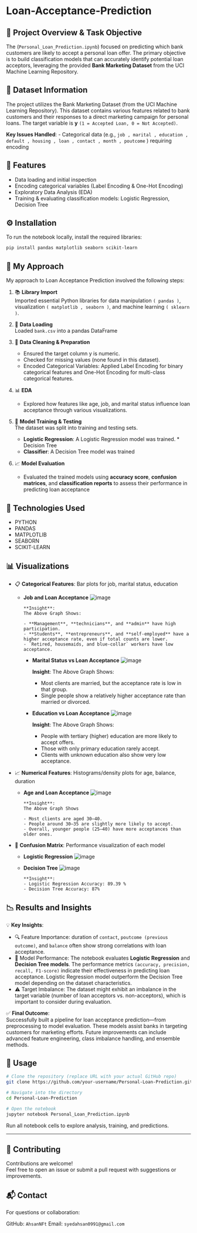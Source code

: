 # Loan-Acceptance-Prediction

## 📌 Project Overview & Task Objective

The (`Personal_Loan_Prediction.ipynb`) focused on predicting which bank customers are likely to accept a personal loan offer.
The primary objective is to build classification models that can accurately identify
potential loan acceptors, leveraging the provided **Bank Marketing Dataset** from the UCI
Machine Learning Repository.

## 📂 Dataset Information
The project utilizes the Bank Marketing Dataset (from the UCI Machine Learning
Repository). This dataset contains various features related to bank customers and their
responses to a direct marketing campaign for personal loans. The target variable is **y**
`(1 = Accepted Loan, 0 = Not Accepted)`.

**Key Issues Handled**: - Categorical data (e.g., `job , marital , education , default ,
housing , loan , contact , month , poutcome` ) requiring encoding

## 🔧 Features

-  Data loading and initial inspection  
-  Encoding categorical variables (Label Encoding & One-Hot Encoding)  
-  Exploratory Data Analysis (EDA)  
-  Training & evaluating classification models: Logistic Regression, Decision Tree  

## ⚙️ Installation

To run the notebook locally, install the required libraries:

```bash
pip install pandas matplotlib seaborn scikit-learn
```

## 🚀 My Approach
My approach to Loan Acceptance Prediction involved the following steps:

1. 📚 **Library Import**  
   Imported essential Python libraries for data manipulation `( pandas )`,
   visualization `( matplotlib , seaborn )`, and machine learning `( sklearn )`.
   
3. 📄 **Data Loading**  
   Loaded `bank.csv` into a pandas DataFrame

4. 🧹 **Data Cleaning & Preparation**  
   - Ensured the target column y is numeric.
   - Checked for missing values (none found in this dataset).
   -  Encoded Categorical Variables: Applied Label Encoding for binary categorical features and One-Hot Encoding for multi-class
      categorical features.
    
6. 📊 **EDA**  
   - Explored how features like age, job, and marital status influence loan acceptance through various visualizations.
     
7. 🤖 **Model Training & Testing**  
   The dataset was split into training and testing sets.
   - **Logistic Regression**: A Logistic Regression model was trained. * Decision Tree
   - **Classifier**: A Decision Tree model was trained
     
8. 📈 **Model Evaluation**  
   - Evaluated the trained models using **accuracy score**, **confusion matrices**, and **classification reports** to
     assess their performance in predicting loan acceptance

## 🧰 Technologies Used

- PYTHON  
-  PANDAS  
-  MATPLOTLIB  
-  SEABORN  
-  SCIKIT-LEARN

## 📊 Visualizations

- 📋 **Categorical Features**: Bar plots for job, marital status, education
  - **Job and Loan Acceptance**
        ![image](https://github.com/user-attachments/assets/c17b68a2-5c36-451e-8049-bb21e90158c8)

        **Insight**:
        The Above Graph Shows:

        - **Management**, **technicians**, and **admin** have high participation.
        - **Students**, **entrepreneurs**, and **self-employed** have a higher acceptance rate, even if total counts are lower.
        - `Retired, housemaids, and blue-collar` workers have low acceptance.
    
    - **Marital Status vs Loan Acceptance**
        ![image](https://github.com/user-attachments/assets/57474a33-3ec9-4f11-b6b4-ae75d1bdb6a3)

        **Insight**:
        The Above Graph Shows:

        - Most clients are married, but the acceptance rate is low in that group.
        - Single people show a relatively higher acceptance rate than married or divorced.

    - **Education vs Loan Acceptance**
        ![image](https://github.com/user-attachments/assets/5fb949d8-c108-48ea-9a8b-2b8bcd5e809e)
      
        **Insight**:
        The Above Graph Shows:
        
        - People with tertiary (higher) education are more likely to accept offers.
        - Those with only primary education rarely accept.
        - Clients with unknown education also show very low acceptance.

  
- 📈 **Numerical Features**: Histograms/density plots for age, balance, duration
  - **Age and Loan Acceptance**
        ![image](https://github.com/user-attachments/assets/04bd1594-0b39-427b-a2a1-32d40cf5a2cf)

        **Insight**:
        The Above Graph Shows

        - Most clients are aged 30–40.
        - People around 30–35 are slightly more likely to accept.
        - Overall, younger people (25–40) have more acceptances than older ones.
  
- 🔁 **Confusion Matrix**: Performance visualization of each model
  - **Logistic Regression**
        ![image](https://github.com/user-attachments/assets/ec760434-35fd-4958-a291-aeb188a6213d)
    
  - **Decision Tree**
        ![image](https://github.com/user-attachments/assets/39512a2b-f9a0-4adb-af7e-de9adddcd86f)
    
        **Insight**:
        - Logistic Regression Accuracy: 89.39 %
        - Decision Tree Accuracy: 87%


## 📉 Results and Insights

💡 **Key Insights**:

- 🔍 Feature Importance:  duration of `contact`, `poutcome (previous outcome)`, and `balance` often show strong correlations with loan acceptance.  
- 🧠 Model Performance: The notebook evaluates **Logistic Regression** and **Decision Tree models**. The performance metrics `(accuracy, precision, recall, F1-score)`
     indicate their effectiveness in predicting loan acceptance. Logistic Regression model outperform the Decision Tree model depending on the dataset characteristics.  
- ⚠️ Target Imbalance: The dataset might exhibit an imbalance in the target variable (number of loan acceptors vs. non-acceptors), which is important to consider during evaluation.


✅ **Final Outcome**:  
Successfully built a pipeline for loan acceptance prediction—from preprocessing to model evaluation. These models assist banks in targeting customers for marketing efforts. Future improvements can include advanced feature engineering, class imbalance handling, and ensemble methods.


## 📎 Usage

```bash
# Clone the repository (replace URL with your actual GitHub repo)
git clone https://github.com/your-username/Personal-Loan-Prediction.git

# Navigate into the directory
cd Personal-Loan-Prediction

# Open the notebook
jupyter notebook Personal_Loan_Prediction.ipynb
```

Run all notebook cells to explore analysis, training, and predictions.

---


## 🤝 Contributing

Contributions are welcome!  
Feel free to open an issue or submit a pull request with suggestions or improvements.

## 📬 Contact
For questions or collaboration:

GitHub: `AhsanNFt`
Email: `syedahsan0991@gmail.com`
